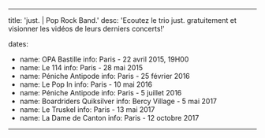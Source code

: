---

title: 'just. | Pop Rock Band.'
desc: 'Ecoutez le trio just. gratuitement et visionner les vidéos de leurs derniers concerts!'

dates:
  - name: OPA Bastille
    info: Paris - 22 avril 2015, 19H00
  - name: Le 114
    info: Paris - 28 mai 2015
  - name: Péniche Antipode
    info: Paris - 25 février 2016
  - name: Le Pop In
    info: Paris - 10 mai 2016
  - name: Péniche Antipode
    info: Paris - 5 juillet 2016
  - name: Boardriders Quiksilver
    info: Bercy Village - 5 mai 2017
  - name: Le Truskel
    info: Paris - 13 mai 2017
  - name: La Dame de Canton
    info: Paris - 12 octobre 2017

---